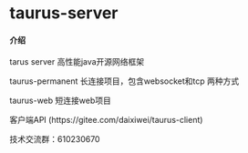 # taurus-server

#### 介绍
<p>tarus server 高性能java开源网络框架</p>
<p>taurus-permanent 长连接项目，包含websocket和tcp 两种方式</p>
<p>taurus-web 短连接web项目</p>
<p>客户端API (https://gitee.com/daixiwei/taurus-client)</p>
<p>技术交流群：610230670</p>
